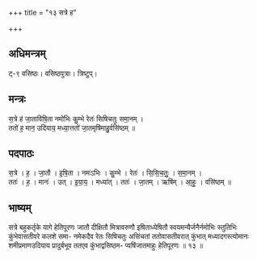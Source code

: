 +++
title = "१३ सत्रे ह"

+++
## अधिमन्त्रम्
ट्-९ वसिष्ठः। वसिष्ठपुत्राः। त्रिष्टुप्।

## मन्त्रः
स॒त्रे ह॑ जा॒तावि॑षि॒ता नमो॑भिः कु॒म्भे रेतः॑ सिषिचतुः समा॒नम् ।  
ततो॑ ह॒ मान॒ उदि॑याय॒ मध्या॒त्ततो॑ जा॒तमृषि॑माहु॒र्वसि॑ष्ठम् ॥

## पदपाठः
स॒त्रे । ह॒ । जा॒तौ । इ॒षि॒ता । नमः॑ऽभिः । कु॒म्भे । रेतः॑ । सि॒सि॒च॒तुः॒ । स॒मा॒नम् ।  
ततः॑ । ह॒ । मानः॑ । उत् । इ॒या॒य॒ । मध्या॑त् । ततः॑ । जा॒तम् । ऋषि॑म् । आ॒हुः॒ । वसि॑ष्ठम् ॥

## भाष्यम्
सत्रे बहुकर्तृके यागे हेतिपूरणः जातौ दीक्षितौ मित्रावरुणौ इषिताध्येषितौ स्वयमन्यैर्जनैर्नमोभिः स्तुतिभिः कुंभेवासतीवरे कलशे समा- नमेकदैव रेतः सिषिचतुः असिंचतां ततोवासतीवरात् कुंभात् मध्यादगस्त्योमानः शमीप्रमाणउदियाय प्रादुर्बभूव ततएव कुंभाद्वसिष्ठम- प्यषिंजातमाहुः हेतिपूरणः ॥ १३ ॥